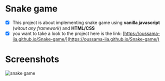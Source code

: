 # Snake game
- [x] This project is about implementing snake game using **vanilla javascript** (*witout any framework*) and **HTML/CSS**
- [x] you want to take a look to the project here is the link: [https://oussama-iia.github.io/Snake-game/](https://oussama-iia.github.io/Snake-game/)

# Screenshots
![snake game](screenshots/snake-game.gif)

